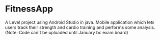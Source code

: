 # FitnessApp
A Level project using Android Studio in java. Mobile application which lets users track their strength and cardio training and performs some analysis. 
(Note: Code can't be uploaded until January bc exam board)

